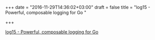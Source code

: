 +++
date = "2016-11-29T14:36:02+03:00"
draft = false
title = "log15 - Powerful, composable logging for Go "

+++

<p><a href="https://t.co/3WycVLZgNY">log15 - Powerful, composable logging for Go </a></p>
